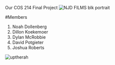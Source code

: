 Our COS 214 Final Project
![NJD FILMS blk portrait](https://github.com/user-attachments/assets/368d21b1-bcd4-4f55-89f3-d0355c8a1c45)


#Members
1. Noah Dollenberg
2. Dillon Koekemoer
3. Dylan McRobbie
4. David Potgieter
5. Joshua Roberts

![uptherah](https://github.com/user-attachments/assets/4afa3ec3-c78d-452d-b4f8-c706f0a214d9)

